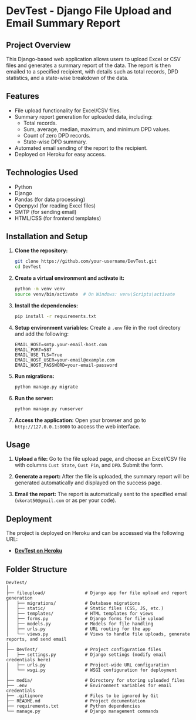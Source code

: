 # DevTest - Django File Upload and Email Summary Report

## Project Overview
This Django-based web application allows users to upload Excel or CSV files and generates a summary report of the data. The report is then emailed to a specified recipient, with details such as total records, DPD statistics, and a state-wise breakdown of the data.

## Features
- File upload functionality for Excel/CSV files.
- Summary report generation for uploaded data, including:
  - Total records.
  - Sum, average, median, maximum, and minimum DPD values.
  - Count of zero DPD records.
  - State-wise DPD summary.
- Automated email sending of the report to the recipient.
- Deployed on Heroku for easy access.

## Technologies Used
- Python
- Django
- Pandas (for data processing)
- Openpyxl (for reading Excel files)
- SMTP (for sending email)
- HTML/CSS (for frontend templates)

## Installation and Setup

1. **Clone the repository:**
    ```bash
    git clone https://github.com/your-username/DevTest.git
    cd DevTest
    ```

2. **Create a virtual environment and activate it:**
    ```bash
    python -m venv venv
    source venv/bin/activate  # On Windows: venv\Scripts\activate
    ```

3. **Install the dependencies:**
    ```bash
    pip install -r requirements.txt
    ```

4. **Setup environment variables:**
    Create a `.env` file in the root directory and add the following:
    ```plaintext
    EMAIL_HOST=smtp.your-email-host.com
    EMAIL_PORT=587
    EMAIL_USE_TLS=True
    EMAIL_HOST_USER=your-email@example.com
    EMAIL_HOST_PASSWORD=your-email-password
    ```

5. **Run migrations:**
    ```bash
    python manage.py migrate
    ```

6. **Run the server:**
    ```bash
    python manage.py runserver
    ```

7. **Access the application:**
   Open your browser and go to `http://127.0.0.1:8000` to access the web interface.

## Usage

1. **Upload a file:** 
   Go to the file upload page, and choose an Excel/CSV file with columns `Cust State`, `Cust Pin`, and `DPD`. Submit the form.
   
2. **Generate a report:**
   After the file is uploaded, the summary report will be generated automatically and displayed on the success page.

3. **Email the report:**
   The report is automatically sent to the specified email (`vkorat50@gmail.com` or as per your code).

## Deployment

The project is deployed on Heroku and can be accessed via the following URL:

- **[DevTest on Heroku](https://your-heroku-app-url.herokuapp.com/)**

## Folder Structure

```plaintext
DevTest/
│
├── fileupload/               # Django app for file upload and report generation
│   ├── migrations/           # Database migrations
│   ├── static/               # Static files (CSS, JS, etc.)
│   ├── templates/            # HTML templates for views
│   ├── forms.py              # Django forms for file upload
│   ├── models.py             # Models for file handling
│   ├── urls.py               # URL routing for the app
│   └── views.py              # Views to handle file uploads, generate reports, and send email
│
├── DevTest/                  # Project configuration files
│   ├── settings.py           # Django settings (modify email credentials here)
│   ├── urls.py               # Project-wide URL configuration
│   └── wsgi.py               # WSGI configuration for deployment
│
├── media/                    # Directory for storing uploaded files
├── .env                      # Environment variables for email credentials
├── .gitignore                # Files to be ignored by Git
├── README.md                 # Project documentation
├── requirements.txt          # Python dependencies
└── manage.py                 # Django management commands
